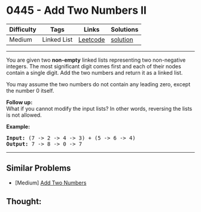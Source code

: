 # 0445 - Add Two Numbers II

Difficulty  | Tags | Links | Solutions
----------- | ---- | ----- | -----
Medium | Linked List | [Leetcode](https://leetcode.com/problems/add-two-numbers-ii) | [solution](https://leetcode.com/problems/add-two-numbers-ii/solution/)


-----------

<p>You are given two <b>non-empty</b> linked lists representing two non-negative integers. The most significant digit comes first and each of their nodes contain a single digit. Add the two numbers and return it as a linked list.</p>

<p>You may assume the two numbers do not contain any leading zero, except the number 0 itself.</p>

<p><b>Follow up:</b><br />
What if you cannot modify the input lists? In other words, reversing the lists is not allowed.
</p>

<p>
<b>Example:</b>
<pre>
<b>Input:</b> (7 -> 2 -> 4 -> 3) + (5 -> 6 -> 4)
<b>Output:</b> 7 -> 8 -> 0 -> 7
</pre>
</p>

-----------


## Similar Problems

- [Medium] [Add Two Numbers](add-two-numbers)




## Thought:
